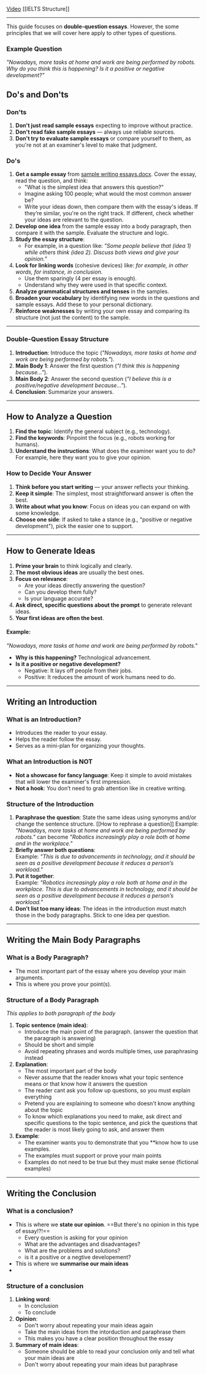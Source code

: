 [Video](https://www.youtube.com/watch?v=xGtKdsVxV8A&t=1111s)
[[IELTS Structure]]

---

This guide focuses on **double-question essays**. However, the some principles that we will cover here apply to other types of questions.

### Example Question

_"Nowadays, more tasks at home and work are being performed by robots. Why do you think this is happening? Is it a positive or negative development?"_

## Do's and Don'ts

### Don'ts

1. **Don't just read sample essays** expecting to improve without practice.
2. **Don't read fake sample essays** — always use reliable sources.
3. **Don't try to evaluate sample essays** or compare yourself to them, as you're not at an examiner's level to make that judgment.

### Do's

1. **Get a sample essay** from [sample writing essays.docx](E:\ELT\IELTS\sample-writing-essays.docx). Cover the essay, read the question, and think:
    - "What is the simplest idea that answers this question?"
    - Imagine asking 100 people; what would the most common answer be?
    - Write your ideas down, then compare them with the essay's ideas. If they’re similar, you're on the right track. If different, check whether your ideas are relevant to the question.
2. **Develop one idea** from the sample essay into a body paragraph, then compare it with the sample. Evaluate the structure and logic.
3. **Study the essay structure**:
    - For example, in a question like: _"Some people believe that (idea 1) while others think (idea 2). Discuss both views and give your opinion."_
4. **Look for linking words** (cohesive devices) like: _for example, in other words, for instance, in conclusion_.
    - Use them sparingly (4 per essay is enough).
    - Understand why they were used in that specific context.
5. **Analyze grammatical structures and tenses** in the samples.
6. **Broaden your vocabulary** by identifying new words in the questions and sample essays. Add these to your personal dictionary.
7. **Reinforce weaknesses** by writing your own essay and comparing its structure (not just the content) to the sample.

---
### Double-Question Essay Structure

1. **Introduction**: Introduce the topic (_"Nowadays, more tasks at home and work are being performed by robots."_).
2. **Main Body 1**: Answer the first question (_"I think this is happening because..."_).
3. **Main Body 2**: Answer the second question (_"I believe this is a positive/negative development because..."_).
4. **Conclusion**: Summarize your answers.

---

## How to Analyze a Question

1. **Find the topic**: Identify the general subject (e.g., technology).
2. **Find the keywords**: Pinpoint the focus (e.g., robots working for humans).
3. **Understand the instructions**: What does the examiner want you to do? For example, here they want you to give your opinion.

### How to Decide Your Answer

1. **Think before you start writing** — your answer reflects your thinking.
2. **Keep it simple**: The simplest, most straightforward answer is often the best.
3. **Write about what you know**: Focus on ideas you can expand on with some knowledge.
4. **Choose one side**: If asked to take a stance (e.g., "positive or negative development"), pick the easier one to support.

---

## How to Generate Ideas

1. **Prime your brain** to think logically and clearly.
2. **The most obvious ideas** are usually the best ones.
3. **Focus on relevance**:
    - Are your ideas directly answering the question?
    - Can you develop them fully?
    - Is your language accurate?
4. **Ask direct, specific questions about the prompt** to generate relevant ideas.
5. **Your first ideas are often the best**.

#### Example:

_"Nowadays, more tasks at home and work are being performed by robots."_

- **Why is this happening?** Technological advancement.
- **Is it a positive or negative development?**
    - Negative: It lays off people from their jobs.
    - Positive: It reduces the amount of work humans need to do.

---

## Writing an Introduction

### What is an Introduction?

- Introduces the reader to your essay.
- Helps the reader follow the essay.
- Serves as a mini-plan for organizing your thoughts.

### What an Introduction is NOT

- **Not a showcase for fancy language**: Keep it simple to avoid mistakes that will lower the examiner's first impression.
- **Not a hook**: You don’t need to grab attention like in creative writing.

### Structure of the Introduction

1. **Paraphrase the question**: State the same ideas using synonyms and/or change the sentence structure.  [[How to rephrase a question]]
    Example: _"Nowadays, more tasks at home and work are being performed by robots."_ can become _"Robotics increasingly play a role both at home and in the workplace."_
2. **Briefly answer both questions**:  
    Example: _"This is due to advancements in technology, and it should be seen as a positive development because it reduces a person’s workload."_
3. **Put it together**:  
    Example: _"Robotics increasingly play a role both at home and in the workplace. This is due to advancements in technology, and it should be seen as a positive development because it reduces a person’s workload."_
4. **Don’t list too many ideas**: The ideas in the introduction must match those in the body paragraphs. Stick to one idea per question.

---

## Writing the Main Body Paragraphs

### What is a Body Paragraph?

- The most important part of the essay where you develop your main arguments.
- This is where you prove your point(s).

### Structure of a Body Paragraph

*This applies to both paragraph of the body*
1. **Topic sentence (main idea)**: 
	- Introduce the main point of the paragraph. (answer the question that  the paragraph is answering)
	- Should be short and simple
	- Avoid repeating phrases and words multiple times, use paraphrasing instead
2. **Explanation**: 
	- The most important part of the body
	- Never assume that the reader knows what your topic sentence means or that know how it answers the question
	- The reader cant ask you follow up questions, so you must explain everything
	- Pretend you are explaining to someone who doesn't know anything about the topic
	- To know which explanations you need to make, ask direct and specific questions to the topic sentence, and pick the questions that the reader is most likely going to ask, and answer them
3. **Example**: 
	- The examiner wants you to demonstrate that you **know how to use examples.
	- The examples must support or prove your main points
	- Examples do not need to be true but they must make sense (fictional examples)


---
## Writing the Conclusion

### What is a conclusion?

- This is where we **state our opinion**. ==But there's no opinion in this type of essay!?!==
	- Every question is asking for your opinion
	- What are the advantages and disadvantages?
	- What are the problems and solutions?
	- is it a positive or a negtive developement?
- This is where we **summarise our main ideas**
- 

### Structure of a conclusion

1. **Linking word**:
    - In conclusion
    - To conclude
2. **Opinion**:
    - Don't worry about repeating your main ideas again
    - Take the main ideas from the intorduction and paraphrase them
    - This makes you have a clear position throughout the essay
3. **Summary of main ideas**:
    - Someone should be able to read your conclusion only and tell what your main ideas are
    - Don't worry about repeating your main ideas but paraphrase